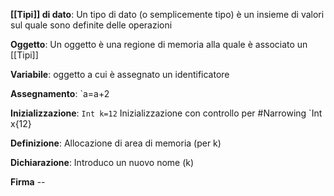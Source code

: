 
**[[Tipi]] di dato**: Un tipo di dato (o semplicemente tipo) è un insieme di valori sul quale sono definite delle operazioni

**Oggetto**: Un oggetto è una regione di memoria alla quale è associato un [[Tipi]]

**Variabile**: oggetto a cui è assegnato un identificatore

**Assegnamento**: `a=a+2

**Inizializzazione**: `Int k=12`
						  Inizializzazione con controllo per #Narrowing `Int x{12}

**Definizione**: Allocazione di area di memoria (per k)

**Dichiarazione**: Introduco un nuovo nome (k)

**Firma** --